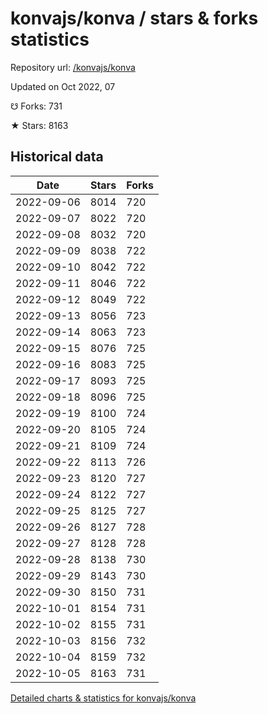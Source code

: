 # konvajs/konva / stars & forks statistics

Repository url: [/konvajs/konva](https://github.com/konvajs/konva)

Updated on Oct 2022, 07

☋ Forks: 731

★ Stars: 8163

## Historical data
| Date | Stars | Forks |
|------|-------|-------|
| 2022-09-06 | 8014 | 720 | 
| 2022-09-07 | 8022 | 720 | 
| 2022-09-08 | 8032 | 720 | 
| 2022-09-09 | 8038 | 722 | 
| 2022-09-10 | 8042 | 722 | 
| 2022-09-11 | 8046 | 722 | 
| 2022-09-12 | 8049 | 722 | 
| 2022-09-13 | 8056 | 723 | 
| 2022-09-14 | 8063 | 723 | 
| 2022-09-15 | 8076 | 725 | 
| 2022-09-16 | 8083 | 725 | 
| 2022-09-17 | 8093 | 725 | 
| 2022-09-18 | 8096 | 725 | 
| 2022-09-19 | 8100 | 724 | 
| 2022-09-20 | 8105 | 724 | 
| 2022-09-21 | 8109 | 724 | 
| 2022-09-22 | 8113 | 726 | 
| 2022-09-23 | 8120 | 727 | 
| 2022-09-24 | 8122 | 727 | 
| 2022-09-25 | 8125 | 727 | 
| 2022-09-26 | 8127 | 728 | 
| 2022-09-27 | 8128 | 728 | 
| 2022-09-28 | 8138 | 730 | 
| 2022-09-29 | 8143 | 730 | 
| 2022-09-30 | 8150 | 731 | 
| 2022-10-01 | 8154 | 731 | 
| 2022-10-02 | 8155 | 731 | 
| 2022-10-03 | 8156 | 732 | 
| 2022-10-04 | 8159 | 732 | 
| 2022-10-05 | 8163 | 731 | 


[Detailed charts & statistics for konvajs/konva](https://reviewgithub.com/rep/konvajs/konva)
